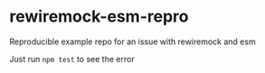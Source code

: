 # rewiremock-esm-repro
Reproducible example repo for an issue with rewiremock and esm

Just run `npm test` to see the error
